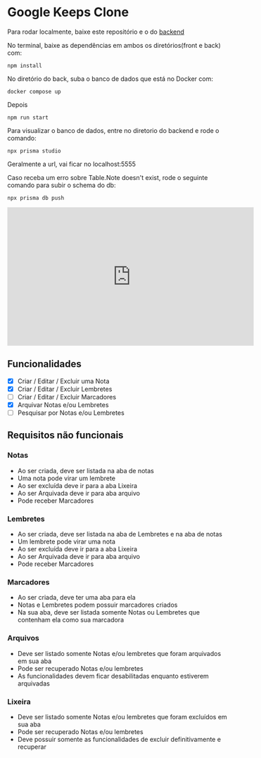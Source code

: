 # Google Keeps Clone


Para rodar localmente, baixe este repositório e o do [backend](https://github.com/MattSilverio/google-keeps-clone-be)

No terminal, baixe as dependências em ambos os diretórios(front e back) com:

```
npm install
```

No diretório do back, suba o banco de dados que está no Docker com:

```
docker compose up
```

Depois 
```
npm run start
```

Para visualizar o banco de dados, entre no diretorio do backend e rode o comando:
```
npx prisma studio
```
Geralmente a url, vai ficar no localhost:5555


Caso receba um erro sobre Table.Note doesn't exist, rode o seguinte comando para subir o schema do db:
```
npx prisma db push
```

<iframe width="560" height="315" src="https://www.youtube.com/embed/IEetOxOJGT4" title="YouTube video player" frameborder="0" allow="accelerometer; autoplay; clipboard-write; encrypted-media; gyroscope; picture-in-picture; web-share" allowfullscreen></iframe>

## Funcionalidades
- [X] Criar / Editar / Excluir uma Nota
- [X] Criar / Editar / Excluir Lembretes
- [ ] Criar / Editar / Excluir Marcadores
- [X] Arquivar Notas e/ou Lembretes
- [ ] Pesquisar por Notas e/ou Lembretes

## Requisitos não funcionais
### Notas
- Ao ser criada, deve ser listada na aba de notas
- Uma nota pode virar um lembrete
- Ao ser excluída deve ir para a aba Lixeira
- Ao ser Arquivada deve ir para aba arquivo
- Pode receber Marcadores

### Lembretes
- Ao ser criada, deve ser listada na aba de Lembretes e na aba de notas 
- Um lembrete pode virar uma nota
- Ao ser excluída deve ir para a aba Lixeira
- Ao ser Arquivada deve ir para aba arquivo
- Pode receber Marcadores

### Marcadores
- Ao ser criada, deve ter uma aba para ela
- Notas e Lembretes podem possuir marcadores criados
- Na sua aba, deve ser listada somente Notas ou Lembretes que contenham ela como sua marcadora 

### Arquivos
- Deve ser listado somente Notas e/ou lembretes que foram arquivados em sua aba
- Pode ser recuperado Notas e/ou lembretes
- As funcionalidades devem ficar desabilitadas enquanto estiverem arquivadas

### Lixeira
- Deve ser listado somente Notas e/ou lembretes que foram excluídos em sua aba
- Pode ser recuperado Notas e/ou lembretes
- Deve possuir somente as funcionalidades de excluir definitivamente e recuperar
